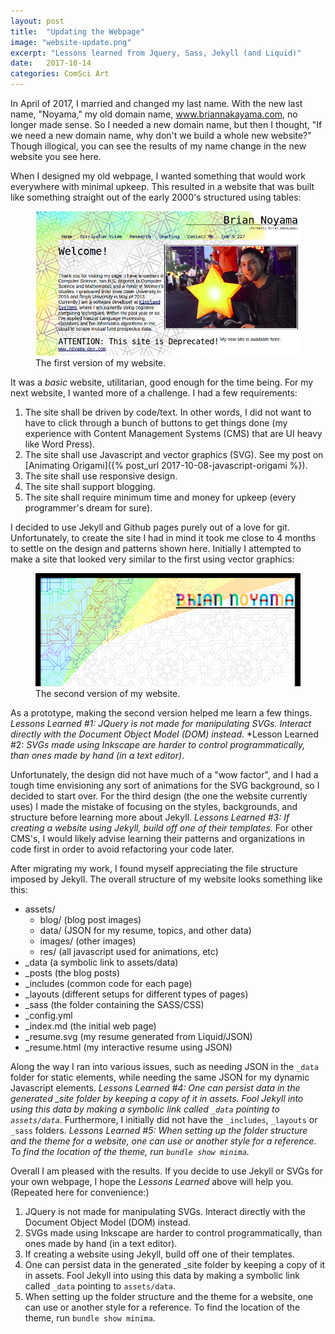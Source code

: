 ```yaml
---
layout: post
title:  "Updating the Webpage"
image: "website-update.png"
excerpt: "Lessons learned from Jquery, Sass, Jekyll (and Liquid)"
date:   2017-10-14
categories: ComSci Art
---
```


In April of 2017, I married and changed my last name. With the new last name,  "Noyama," my old domain name, www.briannakayama.com, no longer made sense. So I needed a new domain name, but then I thought, "If we need a new domain name, why don't we build a whole new website?" Though illogical, you can see the results of my name change in the new website you see here.

When I designed my old webpage, I wanted something that would work everywhere with minimal upkeep. This resulted in a website that was built like something straight out of the early 2000's structured using tables:

<figure class="full">
  <img src="/assets/images/website-version1.png" title="The first version of my website" alt="The first version of my website"/>
  <figcaption>
    The first version of my website.
  </figcaption>
</figure>


It was a *basic* website, utilitarian, good enough for the time being. For my next website, I wanted more of a challenge. I had a few requirements:

1. The site shall be driven by code/text. In other words, I did not want to have to click through a bunch of buttons to get things done (my experience with Content Management Systems (CMS) that are UI heavy like Word Press).
2. The site shall use Javascript and vector graphics (SVG). See my post on [Animating Origami]({% post_url 2017-10-08-javascript-origami %}).
3. The site shall use responsive design. 
4. The site shall support blogging.
5. The site shall require minimum time and money for upkeep (every programmer's dream for sure).

I decided to use Jekyll and Github pages purely out of a love for git. Unfortunately, to create the site I had in mind it took me close to 4 months to settle on the design and patterns shown here. Initially I attempted to make a site that looked very similar to the first using vector graphics:

<figure class="full">
  <img src="/assets/images/website-version2.png" title="The second version of my website" alt="The second version of my website"/>
  <figcaption>
    The second version of my website.
  </figcaption>
</figure>

As a prototype, making the second version helped me learn a few things.  *Lessons Learned #1: JQuery is not made for manipulating SVGs. Interact directly with the Document Object Model (DOM) instead*. *Lesson Learned #2: *SVGs made using Inkscape are harder to control programmatically, than ones made by hand (in a text editor)*.

Unfortunately, the design did not have much of a "wow factor", and I had a tough time envisioning any sort of animations for the SVG background, so I decided to start over. For the third design (the one the website currently uses) I made the mistake of focusing on the styles, backgrounds, and structure before learning more about Jekyll. *Lessons Learned #3: If creating a website using Jekyll, build off one of their templates.* For other CMS's, I would likely advise learning their patterns and organizations in code first in order to avoid refactoring your code later. 

After migrating my work, I found myself appreciating the file structure imposed by Jekyll. The overall structure of my website looks something like this:

- assets/
    - blog/ (blog post images)
    - data/ (JSON for my resume, topics, and other data)
    - images/ (other images)
    - res/ (all javascript used for animations, etc)
- _data (a symbolic link to assets/data)
- _posts (the blog posts)
- _includes (common code for each page)
- _layouts (different setups for different types of pages)
- _sass (the folder containing the SASS/CSS)
- _config.yml 
- _index.md (the initial web page)
- _resume.svg (my resume generated from Liquid/JSON)
- _resume.html (my interactive resume using JSON)

Along the way I ran into various issues, such as needing JSON in the `_data` folder for static elements, while needing the same JSON for my dynamic Javascript elements. *Lessons Learned #4: One can persist data in the generated _site folder by keeping a copy of it in assets. Fool Jekyll into using this data by making a symbolic link called `_data` pointing to `assets/data`*. Furthermore, I initially did not have the `_includes`, `_layouts` or `_sass` folders. *Lessons Learned #5: When setting up the folder structure and the theme for a website, one can use or another style for a reference. To find the location of the theme, run `bundle show minima`.*

Overall I am pleased with the results. If you decide to use Jekyll or SVGs for your own webpage, I hope the *Lessons Learned* above will help you. (Repeated here for convenience:)

1. JQuery is not made for manipulating SVGs. Interact directly with the Document Object Model (DOM) instead. 
2. SVGs made using Inkscape are harder to control programmatically, than ones made by hand (in a text editor).
3. If creating a website using Jekyll, build off one of their templates.
4. One can persist data in the generated _site folder by keeping a copy of it in assets. Fool Jekyll into using this data by making a symbolic link called `_data` pointing to `assets/data`.
5. When setting up the folder structure and the theme for a website, one can use or another style for a reference. To find the location of the theme, run `bundle show minima`.

